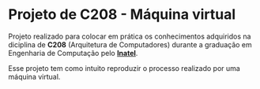 # Projeto de C208 - Máquina virtual
Projeto realizado para colocar em prática os conhecimentos adquiridos na diciplina de **C208** (Arquitetura de Computadores) durante a graduação em Engenharia de Computação pelo **[Inatel](https://inatel.br/home/)**.

Esse projeto tem como intuito reproduzir o processo realizado por uma máquina virtual.
